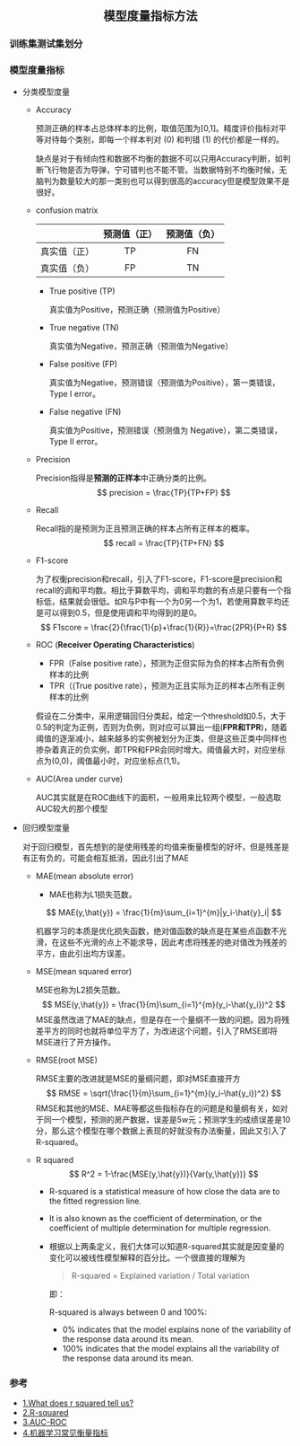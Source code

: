 ## <center>模型度量指标方法</center>

### 训练集测试集划分

### 模型度量指标

- 分类模型度量
  - Accuracy
  
    预测正确的样本占总体样本的比例，取值范围为[0,1]。精度评价指标对平等对待每个类别，即每一个样本判对 (0) 和判错 (1) 的代价都是一样的。

    缺点是对于有倾向性和数据不均衡的数据不可以只用Accuracy判断，如判断飞行物是否为导弹，宁可错判也不能不管。当数据特别不均衡时候，无脑判为数量较大的那一类别也可以得到很高的accuracy但是模型效果不是很好。
  
  - confusion matrix
  
    |              | 预测值（正） | 预测值（负） |
    | :----------: | :----------: | :----------: |
    | 真实值（正） |      TP      |      FN      |
    | 真实值（负） |      FP      |      TN      |
  
    - True positive (TP)
  
      真实值为Positive，预测正确（预测值为Positive）
  
    - True negative (TN)
  
      真实值为Negative，预测正确（预测值为Negative）
  
    - False positive (FP)
  
      真实值为Negative，预测错误（预测值为Positive），第一类错误， Type I error。
  
    - False negative (FN)
  
      真实值为Positive，预测错误（预测值为 Negative），第二类错误， Type II error。
  
  - Precision
  
    Precision指得是**预测的正样本**中正确分类的比例。
    $$
    precision = \frac{TP}{TP+FP}
    $$
    
  - Recall
  
    Recall指的是预测为正且预测正确的样本占所有正样本的概率。
    $$
    recall = \frac{TP}{TP+FN}
    $$
    
  - F1-score
  
    为了权衡precision和recall，引入了F1-score，F1-score是precision和recall的调和平均数。相比于算数平均，调和平均数的有点是只要有一个指标低，结果就会很低。如R与P中有一个为0另一个为1，若使用算数平均还是可以得到0.5，但是使用调和平均得到的是0。
    $$
    F1score = \frac{2}{\frac{1}{p}+\frac{1}{R}}=\frac{2PR}{P+R}
    $$
    
  - ROC (**Receiver Operating Characteristics**)
  
    - FPR（False positive rate），预测为正但实际为负的样本占所有负例样本的比例
    - TPR（(True positive rate），预测为正且实际为正的样本占所有正例样本的比例
  
    假设在二分类中，采用逻辑回归分类起，给定一个threshold如0.5，大于0.5的判定为正例，否则为负例，则对应可以算出一组(**FPR和TPR**)，随着阈值的逐渐减小，越来越多的实例被划分为正类，但是这些正类中同样也掺杂着真正的负实例，即TPR和FPR会同时增大。阈值最大时，对应坐标点为(0,0)，阈值最小时，对应坐标点(1,1)。
    
  - AUC(Area under curve)
  
    AUC其实就是在ROC曲线下的面积，一般用来比较两个模型，一般选取AUC较大的那个模型
  
- 回归模型度量
  
  对于回归模型，首先想到的是使用残差的均值来衡量模型的好坏，但是残差是有正有负的，可能会相互抵消，因此引出了MAE
  
  - MAE(mean absolute error)
  
    - MAE也称为L1损失范数。
    
    $$
    MAE(y,\hat{y}) = \frac{1}{m}\sum_{i=1}^{m}|y_i-\hat{y}_i|
    $$
    
    机器学习的本质是优化损失函数，绝对值函数的缺点是在某些点函数不光滑，在这些不光滑的点上不能求导，因此考虑将残差的绝对值改为残差的平方，由此引出均方误差。
    
  - MSE(mean squared error)
  
    MSE也称为L2损失范数。
    $$
    MSE(y,\hat{y}) = \frac{1}{m}\sum_{i=1}^{m}(y_i-\hat{y_i})^2
    $$
    MSE虽然改进了MAE的缺点，但是存在一个量纲不一致的问题。因为将残差平方的同时也就将单位平方了，为改进这个问题，引入了RMSE即将MSE进行了开方操作。
    
  - RMSE(root MSE)
  
    RMSE主要的改进就是MSE的量纲问题，即对MSE直接开方
    $$
    RMSE = \sqrt{\frac{1}{m}\sum_{i=1}^{m}(y_i-\hat{y_i})^2}
    $$
    RMSE和其他的MSE、MAE等都这些指标存在的问题是和量纲有关，如对于同一个模型，预测的房产数据，误差是5w元；预测学生的成绩误差是10分，那么这个模型在哪个数据上表现的好就没有办法衡量，因此又引入了R-squared。
  
  - R squared
    $$
    R^2 = 1-\frac{MSE(y,\hat{y})}{Var(y,\hat{y})}
    $$
    
  
    - R-squared is a statistical measure of how close the data are to the fitted regression line.
  
    - It is also known as the coefficient of determination, or the coefficient of multiple determination for multiple regression.
  
    - 根据以上两条定义，我们大体可以知道R-squared其实就是因变量的变化可以被线性模型解释的百分比。一个很直接的理解为
  
      > R-squared = Explained variation / Total variation
  
      即：
  
      R-squared is always between 0 and 100%:
  
      - 0% indicates that the model explains none of the variability of the response data around its mean.
      - 100% indicates that the model explains all the variability of the response data around its mean.


### 参考

- [1.What does r squared tell us?](https://www.youtube.com/watch?v=IMjrEeeDB-Y)
- [2.R-squared](https://blog.minitab.com/blog/adventures-in-statistics-2/regression-analysis-how-do-i-interpret-r-squared-and-assess-the-goodness-of-fit)
- [3.AUC-ROC](https://www.youtube.com/watch?v=xugjARegisk&t=91s)
- [4.机器学习常见衡量指标](https://zhuanlan.zhihu.com/p/36305931)